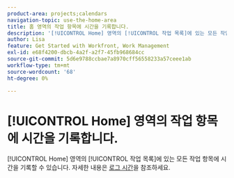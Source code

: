 ```yaml
---
product-area: projects;calendars
navigation-topic: use-the-home-area
title: 홈 영역의 작업 항목에 시간을 기록합니다.
description: '[!UICONTROL Home] 영역의 [!UICONTROL 작업 목록]에 있는 모든 작업 항목에 시간을 기록할 수 있습니다. 자세한 내용은 문서 로그 시간의 [!UICONTROL 홈] 섹션을 참조하십시오.'
author: Lisa
feature: Get Started with Workfront, Work Management
exl-id: e68f4200-dbcb-4a2f-a2f7-45fb968684cc
source-git-commit: 5d6e9788ccbae7a8970cff56558233a57ceee1ab
workflow-type: tm+mt
source-wordcount: '68'
ht-degree: 0%

---
```


# [!UICONTROL Home] 영역의 작업 항목에 시간을 기록합니다.

[!UICONTROL Home] 영역의 [!UICONTROL 작업 목록]에 있는 모든 작업 항목에 시간을 기록할 수 있습니다. 자세한 내용은 [로그 시간](../../../timesheets/create-and-manage-timesheets/log-time.md)을 참조하세요.
